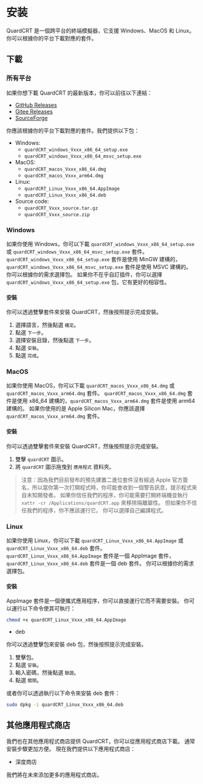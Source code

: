 # 安装

QuardCRT 是一個跨平台的終端模擬器，它支援 Windows、MacOS 和 Linux。 你可以根據你的平台下載對應的套件。

## 下載

### 所有平台

如果你想下載 QuardCRT 的最新版本，你可以前往以下連結：

- [GitHub Releases](https://github.com/QQxiaoming/quardCRT/releases)
- [Gitee Releases](https://gitee.com/QQxiaoming/quardCRT/releases)
- [SourceForge](https://sourceforge.net/projects/quardcrt/files/)

你應該根據你的平台下載對應的套件。我們提供以下包：

- Windows: 
    - `quardCRT_windows_Vxxx_x86_64_setup.exe`
    - `quardCRT_windows_Vxxx_x86_64_msvc_setup.exe`
- MacOS: 
    - `quardCRT_macos_Vxxx_x86_64.dmg`
    - `quardCRT_macos_Vxxx_arm64.dmg`
- Linux: 
    - `quardCRT_Linux_Vxxx_x86_64.AppImage`
    - `quardCRT_Linux_Vxxx_x86_64.deb`
- Source code: 
    - `quardCRT_Vxxx_source.tar.gz`
    - `quardCRT_Vxxx_source.zip`

### Windows

如果你使用 Windows，你可以下載 `quardCRT_windows_Vxxx_x86_64_setup.exe` 或 `quardCRT_windows_Vxxx_x86_64_msvc_setup.exe` 套件。 `quardCRT_windows_Vxxx_x86_64_setup.exe` 套件是使用 MinGW 建構的，`quardCRT_windows_Vxxx_x86_64_msvc_setup.exe` 套件是使用 MSVC 建構的。 你可以根據你的需求選擇包。 如果你不在乎自訂插件，你可以選擇 `quardCRT_windows_Vxxx_x86_64_setup.exe` 包，它有更好的相容性。

#### 安裝

你可以透過雙擊套件來安裝 QuardCRT，然後按照提示完成安裝。

1. 選擇語言，然後點選 `確定`。
2. 點選 `下一步`。
3. 選擇安裝目錄，然後點選 `下一步`。
4. 點選 `安裝`。
5. 點選 `完成`。

### MacOS

如果你使用 MacOS，你可以下載 `quardCRT_macos_Vxxx_x86_64.dmg` 或 `quardCRT_macos_Vxxx_arm64.dmg` 套件。 `quardCRT_macos_Vxxx_x86_64.dmg` 套件是使用 x86_64 建構的，`quardCRT_macos_Vxxx_arm64.dmg` 套件是使用 arm64 建構的。 如果你使用的是 Apple Silicon Mac，你應該選擇 `quardCRT_macos_Vxxx_arm64.dmg` 套件。

#### 安裝

你可以透過雙擊套件來安裝 QuardCRT，然後按照提示完成安裝。

1. 雙擊 `quardCRT` 圖示。
2. 將 `quardCRT` 圖示拖曳到 `應用程式` 資料夾。

> 注意：因為我們目前發布的預先建置二進位套件沒有經過 Apple 官方簽名，所以當你第一次打開程式時，你可能會收到一個警告訊息，提示程式來自未知開發者。 如果你信任我們的程序，你可能需要打開終端機並執行 `xattr -cr /Applications/quardCRT.app` 來移除隔離屬性。 但如果你不信任我們的程序，你不應該運行它。 你可以選擇自己編譯程式。

### Linux

如果你使用 Linux，你可以下載 `quardCRT_Linux_Vxxx_x86_64.AppImage` 或 `quardCRT_Linux_Vxxx_x86_64.deb` 套件。 `quardCRT_Linux_Vxxx_x86_64.AppImage` 套件是一個 AppImage 套件，`quardCRT_Linux_Vxxx_x86_64.deb` 套件是一個 deb 套件。 你可以根據你的需求選擇包。

#### 安裝

AppImage 套件是一個便攜式應用程序，你可以直接運行它而不需要安裝。 你可以運行以下命令使其可執行：

```bash
chmod +x quardCRT_Linux_Vxxx_x86_64.AppImage
```

- deb

你可以透過雙擊包來安裝 deb 包，然後按照提示完成安裝。

1. 雙擊包。
2. 點選 `安裝`。
3. 輸入密碼，然後點選 `驗證`。
4. 點選 `關閉`。

或者你可以透過執行以下命令來安裝 deb 套件：

```bash
sudo dpkg -i quardCRT_Linux_Vxxx_x86_64.deb
```

## 其他應用程式商店

我們也在其他應用程式商店提供 QuardCRT，你可以從應用程式商店下載。 通常安裝步驟更加方便。 現在我們提供以下應用程式商店：

- 深度商店

我們將在未來添加更多的應用程式商店。
